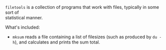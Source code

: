 
`filetools` is a collection of programs that work with files, typically in some sort of  
statistical manner.  

What's included:

  + `mksum` reads a file containing a list of filesizes (such as produced by `du -h`), and calculates and prints the sum total.



